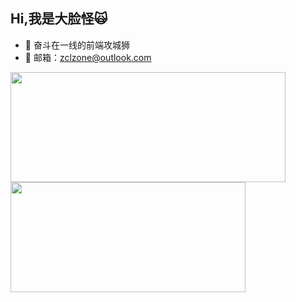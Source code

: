## Hi,我是大脸怪🙀

- 🤔 奋斗在一线的前端攻城狮
- 📧 邮箱：zclzone@outlook.com

<p>
  <img  width="440" align="center" height="176" src="https://github-readme-stats.vercel.app/api?username=zclzone&show_icons=true&&theme=radical&layout=compact"  />

  <img  width="376" align="center" height="176" src="https://github-readme-stats.vercel.app/api/top-langs/?username=js-banana&hide=handlebars&langs_count=8&layout=compact&exclude_repo=vuepress,vuepress-blog-io,vuepress-theme-vdoing,hexo,hexo-theme-next,images&bg_color=30,e96443,904e95&title_color=fff&text_color=fff"  />
</p>

